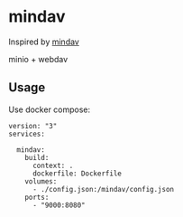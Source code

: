 # mindav

Inspired by [mindav]

minio + webdav

[mindav]: https://github.com/totoval/mindav


## Usage

Use docker compose:

```
version: "3"
services:

  mindav:
    build:
      context: .
      dockerfile: Dockerfile
    volumes:
      - ./config.json:/mindav/config.json
    ports:
      - "9000:8080"
```
